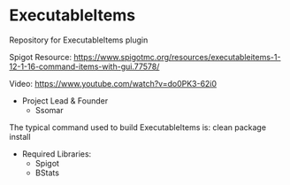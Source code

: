 # ExecutableItems
Repository for ExecutableItems plugin

Spigot Resource: https://www.spigotmc.org/resources/executableitems-1-12-1-16-command-items-with-gui.77578/

Video: https://www.youtube.com/watch?v=do0PK3-62i0

* Project Lead & Founder
  - Ssomar

The typical command used to build ExecutableItems is: clean package install

* Required Libraries:
  - Spigot
  - BStats
